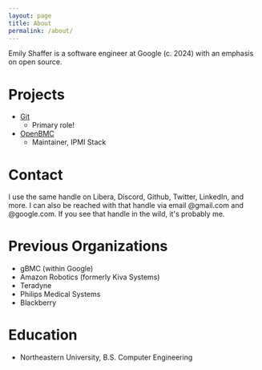 ```yaml
---
layout: page
title: About
permalink: /about/
---
```


Emily Shaffer is a software engineer at Google (c. 2024) with an emphasis on open source.

# Projects

* [Git](git-scm.org)
  * Primary role!
* [OpenBMC](openbmc.org)
  * Maintainer, IPMI Stack

# Contact

I use the same handle on Libera, Discord, Github, Twitter, LinkedIn, and more.
I can also be reached with that handle via email @gmail.com and @google.com. If
you see that handle in the wild, it's probably me.

# Previous Organizations

* gBMC (within Google)
* Amazon Robotics (formerly Kiva Systems)
* Teradyne
* Philips Medical Systems
* Blackberry

# Education

* Northeastern University, B.S. Computer Engineering
